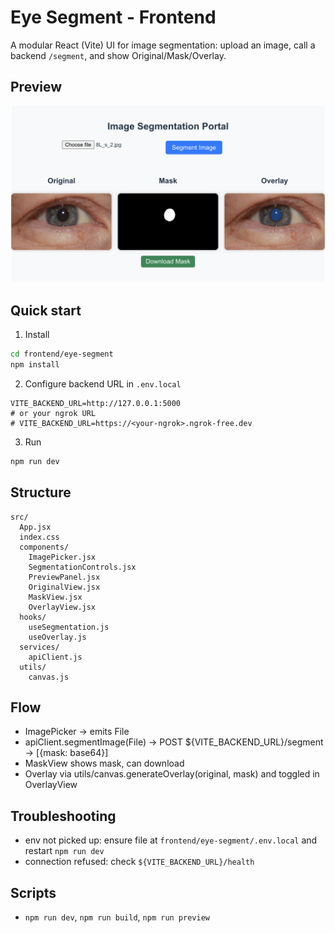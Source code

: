 # Eye Segment - Frontend

A modular React (Vite) UI for image segmentation: upload an image, call a backend `/segment`, and show Original/Mask/Overlay.

## Preview

![Showcase](images/showcase.png)

## Quick start

1) Install
```bash
cd frontend/eye-segment
npm install
```
2) Configure backend URL in `.env.local`
```
VITE_BACKEND_URL=http://127.0.0.1:5000
# or your ngrok URL
# VITE_BACKEND_URL=https://<your-ngrok>.ngrok-free.dev
```
3) Run
```bash
npm run dev
```

## Structure
```
src/
  App.jsx
  index.css
  components/
    ImagePicker.jsx
    SegmentationControls.jsx
    PreviewPanel.jsx
    OriginalView.jsx
    MaskView.jsx
    OverlayView.jsx
  hooks/
    useSegmentation.js
    useOverlay.js
  services/
    apiClient.js
  utils/
    canvas.js
```

## Flow
- ImagePicker -> emits File
- apiClient.segmentImage(File) -> POST ${VITE_BACKEND_URL}/segment -> [{mask: base64}]
- MaskView shows mask, can download
- Overlay via utils/canvas.generateOverlay(original, mask) and toggled in OverlayView

## Troubleshooting
- env not picked up: ensure file at `frontend/eye-segment/.env.local` and restart `npm run dev`
- connection refused: check `${VITE_BACKEND_URL}/health`

## Scripts
- `npm run dev`, `npm run build`, `npm run preview`
